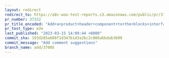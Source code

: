```yaml
---
layout: redirect
redirect_to: https://a8c-woo-test-reports.s3.amazonaws.com/public/pr/37152/e2e/index.html
pr_number: 37152
pr_title_encoded: "Add+a+product+header+component+to+the+blocks+interface"
pr_test_type: e2e
last_published: "2023-03-15 14:09:44 +0000"
commit_sha: 193d285a608f1d347b1d3a2bc2c006abbdab3609
commit_message: "Add comment suggestions"
branch_name: add/37005
---
```

